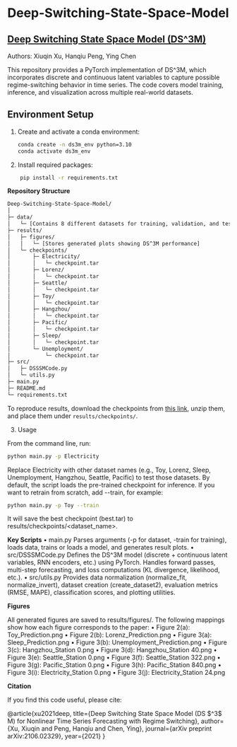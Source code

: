 # Deep-Switching-State-Space-Model

## [Deep Switching State Space Model (DS^3M)](https://arxiv.org/abs/2106.02329)
Authors: Xiuqin Xu, Hanqiu Peng, Ying Chen

This repository provides a PyTorch implementation of DS^3M, which incorporates discrete and continuous latent variables to capture possible regime-switching behavior in time series. The code covers model training, inference, and visualization across multiple real-world datasets.

## Environment Setup

1. Create and activate a conda environment:
   ```bash
   conda create -n ds3m_env python=3.10
   conda activate ds3m_env
   ```

2.	Install required packages:
```bash
    pip install -r requirements.txt
```

**Repository Structure**

```bash
Deep-Switching-State-Space-Model/
│
├─ data/
│   └─ [Contains 8 different datasets for training, validation, and testing]
├─ results/
│   ├─ figures/
│   │   └─ [Stores generated plots showing DS^3M performance]
│   └─ checkpoints/
│       ├─ Electricity/
│       │   └─ checkpoint.tar
│       ├─ Lorenz/
│       │   └─ checkpoint.tar
│       ├─ Seattle/
│       │   └─ checkpoint.tar
│       ├─ Toy/
│       │   └─ checkpoint.tar
│       ├─ Hangzhou/
│       │   └─ checkpoint.tar
│       ├─ Pacific/
│       │   └─ checkpoint.tar
│       ├─ Sleep/
│       │   └─ checkpoint.tar
│       └─ Unemployment/
│           └─ checkpoint.tar
├─ src/
│   ├─ DSSSMCode.py 
│   └─ utils.py      
├─ main.py           
├─ README.md
└─ requirements.txt
```

To reproduce results, download the checkpoints from [this link](https://www.dropbox.com/scl/fo/fytbaft45895y3057r8dp/AIh1K1ZKmI3C8nUuRgZ9wbY?rlkey=vovaus04jfeiqk2gqkw3nnpbb&dl=0), unzip them, and place them under `results/checkpoints/`.

3. Usage

From the command line, run:
```bash
python main.py -p Electricity
```
Replace Electricity with other dataset names (e.g., Toy, Lorenz, Sleep, Unemployment, Hangzhou, Seattle, Pacific) to test those datasets. By default, the script loads the pre-trained checkpoint for inference. If you want to retrain from scratch, add --train, for example:
```bash
python main.py -p Toy --train
```
It will save the best checkpoint (best.tar) to results/checkpoints/<dataset_name>.

**Key Scripts**
	•	main.py
Parses arguments (-p for dataset, -train for training), loads data, trains or loads a model, and generates result plots.
	•	src/DSSSMCode.py
Defines the DS^3M model (discrete + continuous latent variables, RNN encoders, etc.) using PyTorch. Handles forward passes, multi-step forecasting, and loss computations (KL divergence, likelihood, etc.).
	•	src/utils.py
Provides data normalization (normalize_fit, normalize_invert), dataset creation (create_dataset2), evaluation metrics (RMSE, MAPE), classification scores, and plotting utilities.

**Figures**

All generated figures are saved to results/figures/. The following mappings show how each figure corresponds to the paper:
	•	Figure 2(a): Toy_Prediction.png
	•	Figure 2(b): Lorenz_Prediction.png
	•	Figure 3(a): Sleep_Prediction.png
	•	Figure 3(b): Unemployment_Prediction.png
	•	Figure 3(c): Hangzhou_Station 0.png
	•	Figure 3(d): Hangzhou_Station 40.png
	•	Figure 3(e): Seattle_Station 0.png
	•	Figure 3(f): Seattle_Station 322.png
	•	Figure 3(g): Pacific_Station 0.png
	•	Figure 3(h): Pacific_Station 840.png
	•	Figure 3(i): Electricity_Station 0.png
	•	Figure 3(j): Electricity_Station 24.png

**Citation**

If you find this code useful, please cite:

@article{xu2021deep,
  title={Deep Switching State Space Model (DS \$^3\$ M) for Nonlinear Time Series Forecasting with Regime Switching},
  author={Xu, Xiuqin and Peng, Hanqiu and Chen, Ying},
  journal={arXiv preprint arXiv:2106.02329},
  year={2021}
}
